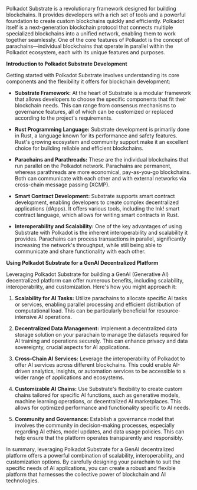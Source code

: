Polkadot Substrate is a revolutionary framework designed for building blockchains. It provides developers with a rich set of tools and a powerful foundation to create custom blockchains quickly and efficiently. Polkadot itself is a next-generation blockchain protocol that connects multiple specialized blockchains into a unified network, enabling them to work together seamlessly. One of the core features of Polkadot is the concept of parachains—individual blockchains that operate in parallel within the Polkadot ecosystem, each with its unique features and purposes.

**Introduction to Polkadot Substrate Development**

Getting started with Polkadot Substrate involves understanding its core components and the flexibility it offers for blockchain development:

- **Substrate Framework:** At the heart of Substrate is a modular framework that allows developers to choose the specific components that fit their blockchain needs. This can range from consensus mechanisms to governance features, all of which can be customized or replaced according to the project's requirements.

- **Rust Programming Language:** Substrate development is primarily done in Rust, a language known for its performance and safety features. Rust's growing ecosystem and community support make it an excellent choice for building reliable and efficient blockchains.

- **Parachains and Parathreads:** These are the individual blockchains that run parallel on the Polkadot network. Parachains are permanent, whereas parathreads are more economical, pay-as-you-go blockchains. Both can communicate with each other and with external networks via cross-chain message passing (XCMP).

- **Smart Contract Development:** Substrate supports smart contract development, enabling developers to create complex decentralized applications (dApps). It offers various tools, including the Ink! smart contract language, which allows for writing smart contracts in Rust.

- **Interoperability and Scalability:** One of the key advantages of using Substrate with Polkadot is the inherent interoperability and scalability it provides. Parachains can process transactions in parallel, significantly increasing the network's throughput, while still being able to communicate and share functionality with each other.

**Using Polkadot Substrate for a GenAI Decentralized Platform**

Leveraging Polkadot Substrate for building a GenAI (Generative AI) decentralized platform can offer numerous benefits, including scalability, interoperability, and customization. Here's how you might approach it:

1. **Scalability for AI Tasks:** Utilize parachains to allocate specific AI tasks or services, enabling parallel processing and efficient distribution of computational load. This can be particularly beneficial for resource-intensive AI operations.

2. **Decentralized Data Management:** Implement a decentralized data storage solution on your parachain to manage the datasets required for AI training and operations securely. This can enhance privacy and data sovereignty, crucial aspects for AI applications.

3. **Cross-Chain AI Services:** Leverage the interoperability of Polkadot to offer AI services across different blockchains. This could enable AI-driven analytics, insights, or automation services to be accessible to a wider range of applications and ecosystems.

4. **Customizable AI Chains:** Use Substrate's flexibility to create custom chains tailored for specific AI functions, such as generative models, machine learning operations, or decentralized AI marketplaces. This allows for optimized performance and functionality specific to AI needs.

5. **Community and Governance:** Establish a governance model that involves the community in decision-making processes, especially regarding AI ethics, model updates, and data usage policies. This can help ensure that the platform operates transparently and responsibly.

In summary, leveraging Polkadot Substrate for a GenAI decentralized platform offers a powerful combination of scalability, interoperability, and customization options. By carefully designing your parachain to suit the specific needs of AI applications, you can create a robust and flexible platform that harnesses the collective power of blockchain and AI technologies.